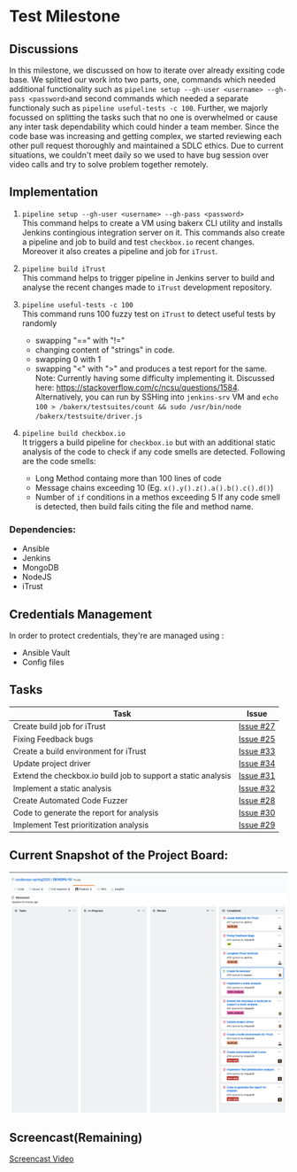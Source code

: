 # Test Milestone

## Discussions
In this milestone, we discussed on how to iterate over already exsiting code base. We splitted our work into two parts, one, commands which needed additional functionality such as ```pipeline setup --gh-user <username> --gh-pass <password>```and second commands which needed a separate functionaly such as ```pipeline useful-tests -c 100```. Further, we majorly focussed on splitting the tasks such that no one is overwhelmed or cause any inter task dependability which could hinder a team member. Since the code base was increasing and getting complex, we started reviewing each other pull request thoroughly and maintained a SDLC ethics. Due to current situations, we couldn't meet daily so we used to have bug session over video calls and try to solve problem together remotely.

## Implementation
1. `pipeline setup --gh-user <username> --gh-pass <password>`  
This command helps to create a VM using bakerx CLI utility and installs Jenkins contingious integration server on it. This commands also create a pipeline and job to build and test ```checkbox.io``` recent changes. Moreover it also creates a pipeline and job for ```iTrust```.

2. `pipeline build iTrust`  
This command helps to trigger pipeline in Jenkins server to build and analyse the recent changes made to ```iTrust``` development repository.

3. `pipeline useful-tests -c 100`  
This command runs 100 fuzzy test on ```iTrust``` to detect useful tests by randomly  
    - swapping "==" with "!="
    - changing content of "strings" in code.
    - swapping 0 with 1 
    - swapping "<" with ">"
and produces a test report for the same.  
Note: Currently having some difficulty implementing it. Discussed here: https://stackoverflow.com/c/ncsu/questions/1584. Alternatively, you can run by SSHing into `jenkins-srv` VM and ```echo 100 > /bakerx/testsuites/count && sudo /usr/bin/node /bakerx/testsuite/driver.js```

4. `pipeline build checkbox.io`  
It triggers a build pipeline for ```checkbox.io``` but with an additional static analysis of the code to check if any code smells are detected. Following are the code smells:  
    - Long Method containg more than 100 lines of code
    - Message chains exceeding 10 (Eg. ```x().y().z().a().b().c().d()```)
    - Number of ```if``` conditions in a methos exceeding 5
If any code smell is detected, then build fails citing the file and method name.

### Dependencies:
- Ansible
- Jenkins
- MongoDB
- NodeJS
- iTrust

## Credentials Management
In order to protect credentials, they're are managed using :
- Ansible Vault
- Config files

## Tasks

| Task | Issue |
| ------ | ------ |
| Create build job for iTrust | [Issue #27](https://github.ncsu.edu/cscdevops-spring2020/DEVOPS-10/issues/27) |
| Fixing Feedback bugs | [Issue #25](https://github.ncsu.edu/cscdevops-spring2020/DEVOPS-10/Issue/25) |
| Create a build environment for iTrust | [Issue #33](https://github.ncsu.edu/cscdevops-spring2020/DEVOPS-10/Issue/33) |
| Update project driver | [Issue #34](https://github.ncsu.edu/cscdevops-spring2020/DEVOPS-10/Issue/34) |
| Extend the checkbox.io build job to support a static analysis | [Issue #31](https://github.ncsu.edu/cscdevops-spring2020/DEVOPS-10/Issue/31) |
| Implement a static analysis  | [Issue #32](https://github.ncsu.edu/cscdevops-spring2020/DEVOPS-10/Issue/32) |
| Create Automated Code Fuzzer | [Issue #28](https://github.ncsu.edu/cscdevops-spring2020/DEVOPS-10/Issue/28) |
| Code to generate the report for analysis | [Issue #30](https://github.ncsu.edu/cscdevops-spring2020/DEVOPS-10/Issue/30) |
| Implement Test prioritization analysis  | [Issue #29](https://github.ncsu.edu/cscdevops-spring2020/DEVOPS-10/Issue/29) |

## Current Snapshot of the Project Board:

![img](../imgs/test_milestone_project_board.png)

## Screencast(Remaining)
[Screencast Video](https://drive.google.com/open?id=1fCF1fJTuE-TnvXc0Pq80S0OMo9cfMXGD)